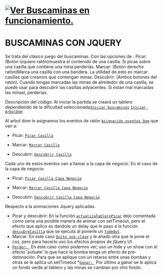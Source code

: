 # [![Ver Buscaminas en funcionamiento.](https://github.com/Markweell/Markweell.github.io/tree/master/1.Cliente/Tema7/BuscaminasConJQuery#buscaminas-con-jquery)](https://markweell.github.io/1.Cliente/Tema7/BuscaminasConJQuery/buscaminas.html)

# BUSCAMINAS CON JQUERY

Se trata del clásico juego del buscaminas. Con las opciones de : 
Picar: (Botón izquiero ratón)muestra el contenido de una casilla. Si picas sobre una casilla que contiene una mina perderías. 
Marcar: (Botón derecho ratón)Marca una casilla con una bandera. La utilidad de esto es marcar casillas que creamos que contengan minas. 
Descubrir: (Ambos botones del ratón). Cuando tengas marcadas las minas de alrededor de una casilla, se puede usar para descubrir las casillas adyacentes. Si estan mal marcadas las minasl, perderías.

Descripción del código: 
Al iniciar la partida se creará un tablero dependiendo de la dificultad seleccionada[`Iniciar buscaminas`](https://github.com/Markweell/Markweell.github.io/blob/master/1.Cliente/Tema7/BuscaminasConJQuery/js/buscaminas.js#L58) [`Iniciar ArbolDom`](https://github.com/Markweell/Markweell.github.io/blob/0e78d67d809b505dfc6084db1423b1200a26072d/1.Cliente/Tema7/BuscaminasConJQuery/js/main.js#L67)

Al arbol dom le asignamos los eventos de ratón [`Asignación eventos Dom`](https://github.com/Markweell/Markweell.github.io/blob/0e78d67d809b505dfc6084db1423b1200a26072d/1.Cliente/Tema7/BuscaminasConJQuery/js/main.js#L106) que van a:

* Picar: [`Picar Casilla`](https://github.com/Markweell/Markweell.github.io/blob/0e78d67d809b505dfc6084db1423b1200a26072d/1.Cliente/Tema7/BuscaminasConJQuery/js/main.js#L191)
		
* Marcar: [`Marcar Casilla`](https://github.com/Markweell/Markweell.github.io/blob/0e78d67d809b505dfc6084db1423b1200a26072d/1.Cliente/Tema7/BuscaminasConJQuery/js/main.js#L355)

* Descubrir: [`Descubrir Casilla`](https://github.com/Markweell/Markweell.github.io/blob/0e78d67d809b505dfc6084db1423b1200a26072d/1.Cliente/Tema7/BuscaminasConJQuery/js/main.js#L206)


Cada uno de estos eventos van a llamar a la capa de negocio. En el caso de la capa de negocio:

* Picar: [`Picar Casilla Capa Negocio`](https://github.com/Markweell/Markweell.github.io/blob/0e78d67d809b505dfc6084db1423b1200a26072d/1.Cliente/Tema7/BuscaminasConJQuery/js/buscaminas.js#L184)
		
* Marcar: [`Marcar Casilla Capa Negocio`](https://github.com/Markweell/Markweell.github.io/blob/0e78d67d809b505dfc6084db1423b1200a26072d/1.Cliente/Tema7/BuscaminasConJQuery/js/buscaminas.js#L216)

* Descubrir: [`Descubrir Casilla Capa Negocio`](https://github.com/Markweell/Markweell.github.io/blob/0e78d67d809b505dfc6084db1423b1200a26072d/1.Cliente/Tema7/BuscaminasConJQuery/js/buscaminas.js#L229)

Respecto a la animaciones Jquery aplicadas.
* Picar y descubrir: En la función [`actualizaTableroPicar`](https://github.com/Markweell/Markweell.github.io/blob/0e78d67d809b505dfc6084db1423b1200a26072d/1.Cliente/Tema7/BuscaminasConJQuery/js/main.js#L223) dejo comentada como sería una posible manera de animar con setTimeout, pero el efecto que aplico es dandole un delay que le paso a la función [`descubreCasilla`](https://github.com/Markweell/Markweell.github.io/blob/0e78d67d809b505dfc6084db1423b1200a26072d/1.Cliente/Tema7/BuscaminasConJQuery/js/main.js#L294) que se ejecuta al ponerle un [`fadeOut`](https://github.com/Markweell/Markweell.github.io/blob/0e78d67d809b505dfc6084db1423b1200a26072d/1.Cliente/Tema7/BuscaminasConJQuery/js/main.js#L298).
* Marcar: En este caso [`Quito una clase`](https://github.com/Markweell/Markweell.github.io/blob/0e78d67d809b505dfc6084db1423b1200a26072d/1.Cliente/Tema7/BuscaminasConJQuery/js/main.js#L376) y le añado otra que le pone el css, pero para hacerlo uso los efectos propios de jQuery UI
* [`Perder: `](https://github.com/Markweell/Markweell.github.io/blob/0e78d67d809b505dfc6084db1423b1200a26072d/1.Cliente/Tema7/BuscaminasConJQuery/js/main.js#L234) En este caso como podemos ver, uso un hide y un show con el efecto 'pulsate' lo que hace la bomba tenga un efecto de pre-detonación. Para que se aplique con un retarso entre unas bombas y otras se le aplica un setTimeout
*[`Ganar: `](https://github.com/Markweell/Markweell.github.io/blob/0e78d67d809b505dfc6084db1423b1200a26072d/1.Cliente/Tema7/BuscaminasConJQuery/js/main.js#L262) Por último a ganar se le aplica un fondo verde al tablero y las minas se cambian por otro fondo. 
